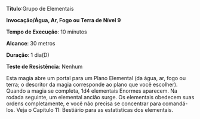 **Titulo**:Grupo de Elementais

**Invocação/Água, Ar, Fogo ou Terra de Nível 9**

**Tempo de Execução**: 10 mínutos

**Alcance**: 30 metros

**Duração**: 1 dia(D)

**Teste de Resistência**: Nenhum

Esta magia abre um portal para um 
Plano Elemental (da água, ar, fogo ou terra; o descritor da magia corresponde ao plano que você escolher).
Quando a magia se completa, 1d4 elementais Enormes aparecem. Na rodada seguinte, um elemental ancião surge. Os elementais obedecem suas ordens completamente, e você não precisa se concentrar para comandá-los. Veja o Capítulo 11: Bestiário para as estatísticas dos elementais.

